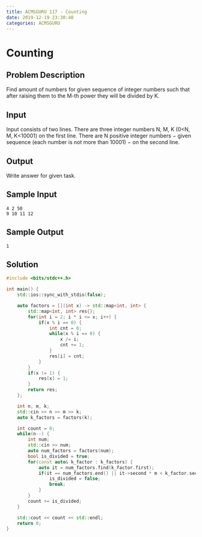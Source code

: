 ```yaml
---
title: ACMSGURU 117 - Counting
date: 2019-12-19 23:30:48
categories: ACMSGURU
---
```

# Counting

<!--more-->

## Problem Description

Find amount of numbers for given sequence of integer numbers such that after raising them to the M-th power they will be divided by K.

## Input

Input consists of two lines. There are three integer numbers N, M, K (0<N, M, K<10001) on the first line. There are N positive integer numbers − given sequence (each number is not more than 10001) − on the second line.

## Output

Write answer for given task.

## Sample Input

```
4 2 50
9 10 11 12
```

## Sample Output

```
1
```

## Solution

```cpp
#include <bits/stdc++.h>

int main() {
    std::ios::sync_with_stdio(false);

    auto factors = [](int x) -> std::map<int, int> {
        std::map<int, int> res{};
        for(int i = 2; i * i <= x; i++) {
            if(x % i == 0) {
                int cnt = 0;
                while(x % i == 0) {
                    x /= i;
                    cnt += 1;
                }
                res[i] = cnt;
            }
        }
        if(x != 1) {
            res[x] = 1;
        }
        return res;
    };

    int n, m, k;
    std::cin >> n >> m >> k;
    auto k_factors = factors(k);

    int count = 0;
    while(n--) {
        int num;
        std::cin >> num;
        auto num_factors = factors(num);
        bool is_divided = true;
        for(const auto& k_factor : k_factors) {
            auto it = num_factors.find(k_factor.first);
            if(it == num_factors.end() || it->second * m < k_factor.second) {
                is_divided = false;
                break;
            }
        }
        count += is_divided;
    }

    std::cout << count << std::endl;
    return 0;
}
```
